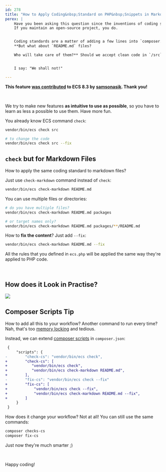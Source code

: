 ```yaml
---
id: 278
title: "How to Apply Coding&nbsp;Standard on PHP&nbsp;Snippets in Markdown&nbsp;Files?"
perex: |
    Have you been asking this question since the inventions of coding standards? Do you write `README.md`?
    If you maintain an open-source project, you do.


    Coding standards are a matter of adding a few lines into `composer.json` and your favorite CI.
    **But what about `README.md` files?

    Who will take care of them?** Should we accept clean code in `/src`, but crap code in PHP snippets in Markdown? What if someone reading `README.md` will adopt its bad coding habits?


    I say: "We shall not!"

---
```


**This feature [was contributed](https://github.com/symplify/symplify/pull/2118) to ECS 8.3 by [samsonasik](https://github.com/samsonasik). Thank you!**

<br>

We try to make new features **as intuitive to use as possible**, so you have to learn as less a possible to use them. Have more fun.

You already know ECS command `check`:

```bash
vendor/bin/ecs check src

# to change the code
vendor/bin/ecs check src --fix
```

## `check` but for Markdown Files

How to apply the same coding standard to markdown files?

Just use `check-markdown` command instead of `check`:

```bash
vendor/bin/ecs check-markdown README.md
```

You can use multiple files or directories:

```bash
# do you have multiple files?
vendor/bin/ecs check-markdown README.md packages

# or target names only?
vendor/bin/ecs check-markdown README.md packages/**/README.md
```

How to **fix the content**? Just add `--fix`:

```bash
vendor/bin/ecs check-markdown README.md --fix
```

All the rules that you defined in `ecs.php` will be applied the same way they're applied to PHP code.

<br>

## How does it Look in Practise?

<img src="/assets/images/posts/2020/check_markdown.gif" class="img-thumbnail">

## Composer Scripts Tip

How to add all this to your workflow? Another command to run every time? Nah, that's too [memory locking](/blog/2018/08/27/why-and-how-to-avoid-the-memory-lock/) and tedious.

Instead, we can extend [composer scripts](https://blog.martinhujer.cz/have-you-tried-composer-scripts/) in `composer.json`:

```diff
 {
     "scripts": {
-        "check-cs": "vendor/bin/ecs check",
+        "check-cs": [
+           "vendor/bin/ecs check",
+           "vendor/bin/ecs check-markdown README.md",
+        ],
-        "fix-cs": "vendor/bin/ecs check --fix"
+        "fix-cs": [
+            "vendor/bin/ecs check --fix",
+            "vendor/bin/ecs check-markdown README.md --fix",
+        ]
     }
 }
```

How does it change your workflow? Not at all! You can still use the same commands:

```bash
composer checks-cs
composer fix-cs
```

Just now they're much smarter ;)

<br>

Happy coding!
